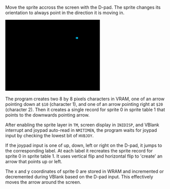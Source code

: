 Move the sprite accross the screen with the D-pad. The sprite changes its orientation to always point in the direction it is moving in.

![screenshot](screenshot.png?raw=true "screenshot")

The program creates two 8 by 8 pixels characters in VRAM, one of an arrow pointing down at `$10` (character 1), and one of an arrow pointing right at `$20` (character 2). Then it creates a single record for sprite 0 in sprite table 1 that points to the downwards pointing arrow.

After enabling the sprite layer in `TM`, screen display in `INIDISP`, and VBlank interrupt and joypad auto-read in `NMITIMEN`, the program waits for joypad input by checking the lowest bit of `HVBJOY`.

If the joypad input is one of up, down, left or right on the D-pad, it jumps to the corresponding label. At each label it recreates the sprite record for sprite 0 in sprite table 1. It uses vertical flip and horizontal flip to 'create' an arrow that points up or left.

The x and y coordinates of sprite 0 are stored in WRAM and incremented or decremented during VBlank based on the D-pad input. This effectively moves the arrow around the screen.
